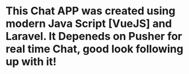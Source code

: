 
<h1>This Chat APP was created using modern Java Script [VueJS] and Laravel. It Depeneds on Pusher for real time Chat, good look following up with it!</h1>
